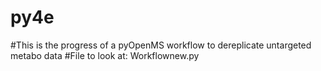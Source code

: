 # py4e
#This is the progress of a pyOpenMS workflow to dereplicate untargeted metabo data 
#File to look at: Workflownew.py

